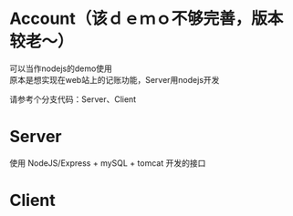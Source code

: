 # Account（该ｄｅｍｏ不够完善，版本较老～）
可以当作nodejs的demo使用<br>
原本是想实现在web站上的记账功能，Server用nodejs开发

请参考个分支代码：Server、Client

# Server
使用 NodeJS/Express + mySQL + tomcat 开发的接口

# Client
